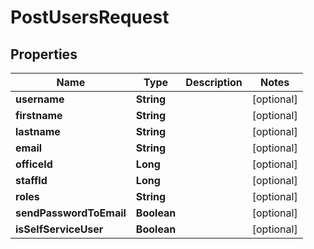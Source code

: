
# PostUsersRequest

## Properties
Name | Type | Description | Notes
------------ | ------------- | ------------- | -------------
**username** | **String** |  |  [optional]
**firstname** | **String** |  |  [optional]
**lastname** | **String** |  |  [optional]
**email** | **String** |  |  [optional]
**officeId** | **Long** |  |  [optional]
**staffId** | **Long** |  |  [optional]
**roles** | **String** |  |  [optional]
**sendPasswordToEmail** | **Boolean** |  |  [optional]
**isSelfServiceUser** | **Boolean** |  |  [optional]



